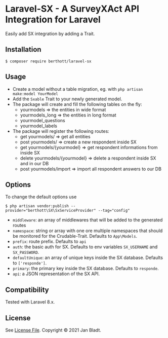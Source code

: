 # Laravel-SX - A SurveyXAct API Integration for Laravel

Easily add SX integration by adding a Trait.

## Installation

```
$ composer require berthott/laravel-sx
```

## Usage

* Create a model without a table migration, eg. with `php artisan make:model YourModel`
* Add the `Sxable` Trait to your newly generated model.
* The package will create and fill the following tables on the fly:
  * yourmodels => the entities in wide format
  * yourmodels_long => the entities in long format
  * yourmodel_questions
  * yourmodel_labels
* The package will register the following routes:
  * get     yourmodels/ => get all entities
  * post    yourmodels/ => create a new respondent inside SX
  * get     yourmodels/{yourmodel} => get respondent informations from inside SX
  * delete  yourmodels/{yourmodel} => delete a respondent inside SX and in our DB
  * post    yourmodels/import => import all respondent answers to our DB
## Options

To change the default options use
```
$ php artisan vendor:publish --provider="berthott\SX\SxServiceProvider" --tag="config"
```
* `middleware`: an array of middlewares that will be added to the generated routes
* `namespace`: string or array with one ore multiple namespaces that should be monitored for the Crudable-Trait. Defaults to `App\Models`.
* `prefix`: route prefix. Defaults to `api`
* `auth`: the basic auth for SX. Defaults to env variables `SX_USERNAME` and `SX_PASSWORD`.
* `defaultUnique`: an array of unique keys inside the SX database. Defaults to `['responde']`.
* `primary`: the primary key inside the SX database. Defaults to `responde`.
* `api`: a JSON representation of the SX API. 

## Compatibility

Tested with Laravel 8.x.

## License

See [License File](license.md). Copyright © 2021 Jan Bladt.